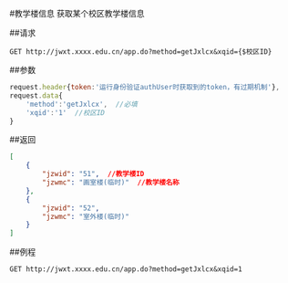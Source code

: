 #教学楼信息
获取某个校区教学楼信息

##请求
``` url
GET http://jwxt.xxxx.edu.cn/app.do?method=getJxlcx&xqid={$校区ID}
```

##参数
```js
request.header{token:'运行身份验证authUser时获取到的token，有过期机制'},
request.data{
	'method':'getJxlcx',  //必填
	'xqid':'1'  //校区ID
}
```

##返回
``` json
[
    {
        "jzwid": "51",  //教学楼ID
        "jzwmc": "画室楼(临时)"  //教学楼名称
    },
    {
        "jzwid": "52",
        "jzwmc": "室外楼(临时)"
    }
]
```

##例程
``` url
GET http://jwxt.xxxx.edu.cn/app.do?method=getJxlcx&xqid=1
```